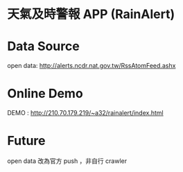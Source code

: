 天氣及時警報 APP (RainAlert)
=========

# Data Source
open data: http://alerts.ncdr.nat.gov.tw/RssAtomFeed.ashx

# Online Demo
DEMO : http://210.70.179.219/~a32/rainalert/index.html

# Future
open data 改為官方 push ，非自行 crawler
